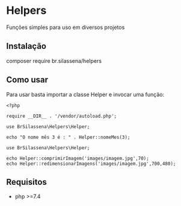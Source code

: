 # Helpers

Funções simples para uso em diversos projetos

## Instalação 

composer require br.silassena/helpers

## Como usar 

Para usar basta importar a classe Helper e invocar uma função:

```
<?php

require __DIR__ . '/vendor/autoload.php';

use BrSilassena\Helpers\Helper;

echo "O nome mês 3 é : " . Helper::nomeMes(3);

```

```
use BrSilassena\Helpers\Helper;

echo Helper::comprimirImagem('images/imagem.jpg',70);
echo Helper::redimensionarImagens('images/imagem.jpg',700,480);

```

## Requisitos

- php >=7.4